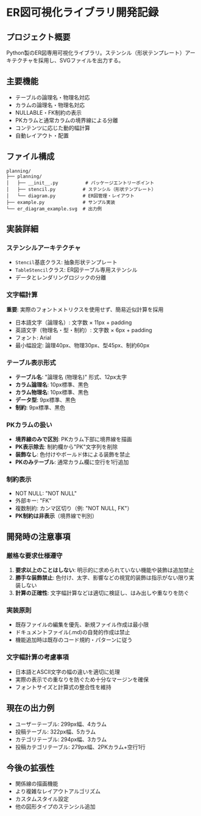 # ER図可視化ライブラリ開発記録

## プロジェクト概要
Python製のER図専用可視化ライブラリ。ステンシル（形状テンプレート）アーキテクチャを採用し、SVGファイルを出力する。

## 主要機能
- テーブルの論理名・物理名対応
- カラムの論理名・物理名対応  
- NULLABLE・FK制約の表示
- PKカラムと通常カラムの境界線による分離
- コンテンツに応じた動的幅計算
- 自動レイアウト・配置

## ファイル構成
```
planning/
├── planning/
│   ├── __init__.py          # パッケージエントリーポイント
│   ├── stencil.py          # ステンシル（形状テンプレート）
│   └── diagram.py          # ER図管理・レイアウト
├── example.py              # サンプル実装
└── er_diagram_example.svg  # 出力例
```

## 実装詳細

### ステンシルアーキテクチャ
- `Stencil`基底クラス: 抽象形状テンプレート
- `TableStencil`クラス: ER図テーブル専用ステンシル
- データとレンダリングロジックの分離

### 文字幅計算
**重要**: 実際のフォントメトリクスを使用せず、簡易近似計算を採用
- 日本語文字（論理名）: 文字数 × 11px + padding
- 英語文字（物理名・型・制約）: 文字数 × 6px + padding
- フォント: Arial
- 最小幅設定: 論理40px、物理30px、型45px、制約60px

### テーブル表示形式
- **テーブル名**: "論理名 (物理名)" 形式、12px太字
- **カラム論理名**: 10px標準、黒色
- **カラム物理名**: 10px標準、黒色  
- **データ型**: 9px標準、黒色
- **制約**: 9px標準、黒色

### PKカラムの扱い
- **境界線のみで区別**: PKカラム下部に境界線を描画
- **PK表示除去**: 制約欄から"PK"文字列を削除
- **装飾なし**: 色付けやボールド体による装飾を禁止
- **PKのみテーブル**: 通常カラム欄に空行を1行追加

### 制約表示
- NOT NULL: "NOT NULL"
- 外部キー: "FK"  
- 複数制約: カンマ区切り（例: "NOT NULL, FK"）
- **PK制約は非表示**（境界線で判別）

## 開発時の注意事項

### 厳格な要求仕様遵守
1. **要求以上のことはしない**: 明示的に求められていない機能や装飾は追加禁止
2. **勝手な装飾禁止**: 色付け、太字、影響などの視覚的装飾は指示がない限り実装しない
3. **計算の正確性**: 文字幅計算などは適切に検証し、はみ出しや重なりを防ぐ

### 実装原則
- 既存ファイルの編集を優先、新規ファイル作成は最小限
- ドキュメントファイル(.md)の自発的作成は禁止
- 機能追加時は既存のコード規約・パターンに従う

### 文字幅計算の考慮事項
- 日本語とASCII文字の幅の違いを適切に処理
- 実際の表示での重なりを防ぐため十分なマージンを確保
- フォントサイズと計算式の整合性を維持

## 現在の出力例
- ユーザーテーブル: 299px幅、4カラム
- 投稿テーブル: 322px幅、5カラム
- カテゴリテーブル: 294px幅、3カラム
- 投稿カテゴリテーブル: 279px幅、2PKカラム+空行1行

## 今後の拡張性
- 関係線の描画機能
- より複雑なレイアウトアルゴリズム
- カスタムスタイル設定
- 他の図形タイプのステンシル追加